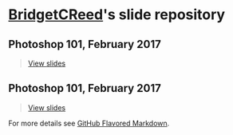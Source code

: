 # [BridgetCReed](https://github.com/BridgetCReed)'s slide repository


## Photoshop 101, February 2017

> [View slides](https://bridgetcreed.github.io/gdiphilly-photoshop101-feb2017)

## Photoshop 101, February 2017

> [View slides](https://bridgetcreed.github.io/gdiphilly-photoshop101-feb2017)

For more details see [GitHub Flavored Markdown](https://guides.github.com/features/mastering-markdown/).
